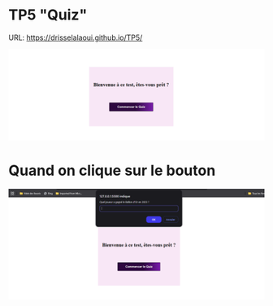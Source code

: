 # TP5 "Quiz"
URL: https://drisselalaoui.github.io/TP5/

![Quiz](images/quiz.png)
# Quand on clique sur le bouton
![Quiz](images/quiz1.png)

